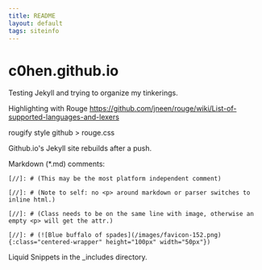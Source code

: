 ```yaml
---
title: README
layout: default
tags: siteinfo
---
```


# c0hen.github.io

Testing Jekyll and trying to organize my tinkerings.

Highlighting with
Rouge 
https://github.com/jneen/rouge/wiki/List-of-supported-languages-and-lexers

rougify style github > rouge.css

Github.io's Jekyll site rebuilds after a push.

Markdown (*.md) comments:

```
[//]: # (This may be the most platform independent comment)

[//]: # (Note to self: no <p> around markdown or parser switches to inline html.)

[//]: # (Class needs to be on the same line with image, otherwise an empty <p> will get the attr.)

[//]: # (![Blue buffalo of spades](/images/favicon-152.png){:class="centered-wrapper" height="100px" width="50px"})
```

Liquid Snippets in the _includes directory.
